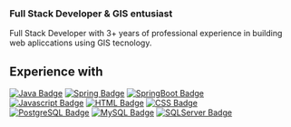 ### Full Stack Developer & GIS entusiast

Full Stack Developer with 3+ years of professional experience in building web apliccations using GIS tecnology.<br>


## Experience with
[![Java Badge](https://img.shields.io/badge/-Java-007396?style=flat&logo=Java&logoColor=white&link=https://www.java.com/)]()
[![Spring Badge](https://img.shields.io/badge/-Spring-6DB33F?style=flat&logo=Spring&logoColor=white&link=https://github.com/Batanero/)]()
[![SpringBoot Badge](https://img.shields.io/badge/-Spring%20Boot-6DB33F?style=flat&logo=Spring%20Boot&logoColor=white&link=https://github.com/Batanero/)]()
<br>
[![Javascript Badge](https://img.shields.io/badge/-Javascript-F7DF1E?style=flat&logo=Javascript&logoColor=white&link=https://github.com/Batanero/)]()
[![HTML Badge](https://img.shields.io/badge/-HTML-E34F26?style=flat&logo=HTML5&logoColor=white&link=https://github.com/Batanero/)]()
[![CSS Badge](https://img.shields.io/badge/-CSS-1572B6?style=flat&logo=CSS3&logoColor=white&link=https://github.com/Batanero/)]()
<br>
[![PostgreSQL Badge](https://img.shields.io/badge/-PostgreSQL-169E1?style=flat&logo=PostgreSQL&logoColor=white&link=https://github.com/Batanero/)]()
[![MySQL Badge](https://img.shields.io/badge/-MySQL-4479A1?style=flat&logo=MySQL&logoColor=white&link=https://github.com/Batanero/)]()
[![SQLServer Badge](https://img.shields.io/badge/-Microsoft%20SQL%20Server-CC2927?style=flat&logo=Microsoft%20SQL%20Server&logoColor=white&link=https://github.com/Batanero/)]()

